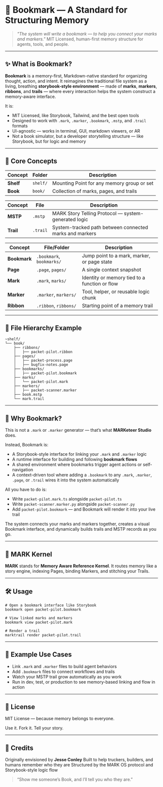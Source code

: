 # 📖 Bookmark — A Standard for Structuring Memory

> *"The system will write a bookmark — to help you connect your marks and markers."*
> MIT Licensed, human-first memory structure for agents, tools, and people.

---

## ✨ What is Bookmark?

**Bookmark** is a memory-first, Markdown-native standard for organizing thought, action, and intent. It reimagines the traditional file system as a living, breathing **storybook-style environment** — made of **marks**, **markers**, **ribbons**, and **trails** — where every interaction helps the system construct a memory-aware interface.

It is:

* MIT Licensed, like Storybook, Tailwind, and the best open tools
* Designed to work with `.mark`, `.marker`, `.bookmark`, `.mstp`, and `.trail` formats
* UI-agnostic — works in terminal, GUI, markdown viewers, or AR
* Not a book simulator, but a developer storytelling structure — like Storybook, but for logic and memory

---

## 📘 Core Concepts

| Concept   | Folder   | Description                                |
| --------- | -------- | ------------------------------------------ |
| **Shelf** | `shelf/` | Mounting Point for any memory group or set |
| **Book**  | `book/`  | Collection of marks, pages, and trails     |

| Concept  | File    | Description                                             |
| -------- | ------- | ------------------------------------------------------- |
| **MSTP** | `.mstp` | MARK Story Telling Protocol — system-generated logic    |
| **Trail**| `.trail`| System-tracked path between connected marks and markers |

| Concept      | File/Folder               | Description                                   |
| ------------ | ------------------------- | --------------------------------------------- |
| **Bookmark** | `.bookmark`, `bookmarks/` | Jump point to a mark, marker, or page state   |
| **Page**     | `.page`, `pages/`         | A single context snapshot                     |
| **Mark**     | `.mark`, `marks/`         | Identity or memory tied to a function or flow  |
| **Marker**   | `.marker`, `markers/`     | Tool, helper, or reusable logic chunk         |
| **Ribbon**   | `.ribbon`, `ribbons/`     | Starting point of a memory trail              |

---

## 📂 File Hierarchy Example

```
~shelf/
└── book/
    ├── ribbons/
    │   ├── packet-pilot.ribbon
    ├── pages/
    │   ├── packet-process.page
    │   ├── bugfix-notes.page
    ├── bookmarks/
    │   ├── packet-pilot.bookmark
    ├── marks/
    │   └── packet-pilot.mark
    ├── markers/
    │   ├── packet-scanner.marker
    ├── book.mstp
    └── mark.trail
```

---

## 🧠 Why Bookmark?

This is not a `.mark` or `.marker` generator — that’s what **MARKeteer Studio** does.

Instead, Bookmark is:

* A Storybook-style interface for linking your `.mark` and `.marker` logic
* A runtime interface for building and following **bookmark flows**
* A shared environment where bookmarks trigger agent actions or self-navigation
* A context-driven tool where adding a `.bookmark` to any `.mark`, `.marker`, `.page`, or `.trail` wires it into the system automatically

All you have to do is:

* Write `packet-pilot.mark.ts` alongside `packet-pilot.ts`
* Write `packet-scanner.marker.py` alongside `packet-scanner.py`
* Add `packet-pilot.bookmark` — and Bookmark will render it into your live trail

The system connects your marks and markers together, creates a visual Bookmark interface, and dynamically builds trails and MSTP records as you go.

---

## 🔁 MARK Kernel

**MARK** stands for **Memory Aware Reference Kernel**. It routes memory like a story engine, indexing Pages, binding Markers, and stitching your Trails.

---

## 🛠 Usage

```
# Open a bookmark interface like Storybook
bookmark open packet-pilot.bookmark

# View linked marks and markers
bookmark view packet-pilot.mark

# Render a trail
marktrail render packet-pilot.trail
```

---

## 📖 Example Use Cases

* Link `.mark` and `.marker` files to build agent behaviors
* Add `.bookmark` files to connect workflows and trails
* Watch your MSTP trail grow automatically as you work
* Run in dev, test, or production to see memory-based linking and flow in action

---

## 📜 License

MIT License — because memory belongs to everyone.

Use it. Fork it. Tell your story.

---

## 💬 Credits

Originally envisioned by **Jesse Conley**
Built to help truckers, builders, and humans remember who they are
Structured by the MARK OS protocol and Storybook-style logic flow

> “Show me someone’s Book, and I’ll tell you who they are.”
